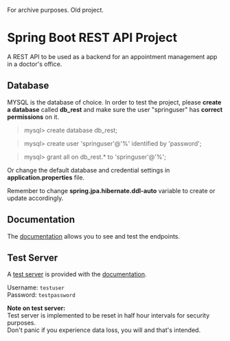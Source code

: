 For archive purposes. Old project.



# Spring Boot REST API Project

A REST API to be used as a backend for an appointment management app in a doctor's office.


## Database

MYSQL is the database of choice. In order to test the project, please **create a database** called **db_rest** and make sure the user "springuser" has **correct permissions** on it.

>mysql> create database db_rest;

>mysql> create user 'springuser'@'%' identified by 'password';

>mysql> grant all on db_rest.* to 'springuser'@'%';

Or change the default database and credential settings in **application.properties** file.

Remember to change **spring.jpa.hibernate.ddl-auto** variable to create or update accordingly.

## Documentation

The [documentation](https://termin-api.docs.stoplight.io/) allows you to see and test the endpoints.

## Test Server

A [test server](http://termin-api.chickenkiller.com:8080/api) is provided with the [documentation](https://termin-api.docs.stoplight.io/).

Username: `testuser`  
Password: `testpassword`

**Note on test server:**  
Test server is implemented to be reset in half hour intervals for security purposes.  
Don't panic if you experience data loss, you will and that's intended.

